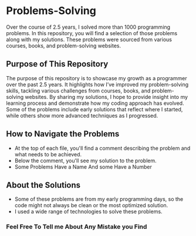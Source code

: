 # Problems-Solving
Over the course of 2.5 years, I solved more than 1000 programming problems. In this repository, you will find a selection of those problems along with my solutions. These problems were sourced from various courses, books, and problem-solving websites.

## Purpose of This Repository
The purpose of this repository is to showcase my growth as a programmer over the past 2.5 years. It highlights how I’ve improved my problem-solving skills, tackling various challenges from courses, books, and problem-solving websites. By sharing my solutions, I hope to provide insight into my learning process and demonstrate how my coding approach has evolved. Some of the problems include early solutions that reflect where I started, while others show more advanced techniques as I progressed.

## How to Navigate the Problems
- At the top of each file, you'll find a comment describing the problem and what needs to be achieved.
- Below the comment, you'll see my solution to the problem.
- Some Problems Have a Name And some Have a Number

## About the Solutions
- Some of these problems are from my early programming days, so the code might not always be clean or the most optimized solution.
- I used a wide range of technologies to solve these problems.

### Feel Free To Tell me About Any Mistake you Find
